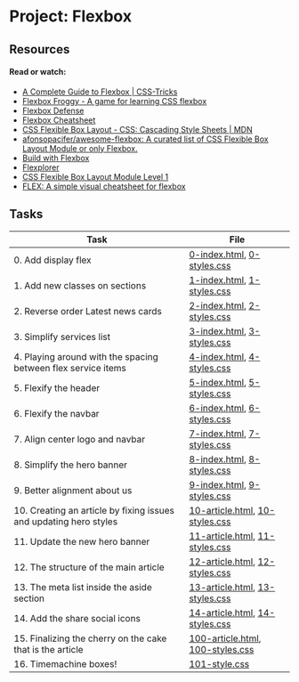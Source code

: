 # Project: Flexbox

## Resources

#### Read or watch:

* [A Complete Guide to Flexbox | CSS-Tricks](https://intranet.alxswe.com/rltoken/LCE50qV1AVEaeaMudweMCg)
* [Flexbox Froggy - A game for learning CSS flexbox](https://intranet.alxswe.com/rltoken/IcenrK3aNIqB14sqDkB6Rw)
* [Flexbox Defense](https://intranet.alxswe.com/rltoken/2q0Ebc98U3vlRmbtL-ec0g)
* [Flexbox Cheatsheet](https://intranet.alxswe.com/rltoken/gaFZ1mN2qWrzrn09Sb6A2g)
* [CSS Flexible Box Layout - CSS: Cascading Style Sheets | MDN](https://intranet.alxswe.com/rltoken/6WRMHKFwutkLs3UgQW1eDQ)
* [afonsopacifer/awesome-flexbox: A curated list of CSS Flexible Box Layout Module or only Flexbox.](https://intranet.alxswe.com/rltoken/YFWUfeS6FocKQ5U21YHjWw)
* [Build with Flexbox](https://intranet.alxswe.com/rltoken/ntuRbJcxgvkpe6iuV2MfHA)
* [Flexplorer](https://intranet.alxswe.com/rltoken/fLtMr9fcwVXtRdcHvwXMVw)
* [CSS Flexible Box Layout Module Level 1](https://intranet.alxswe.com/rltoken/KqtywvoD55hRnNl0z4My7A)
* [FLEX: A simple visual cheatsheet for flexbox](https://intranet.alxswe.com/rltoken/KQx8A_LE7RBN5w-JjgrBYQ)
## Tasks

| Task | File |
| ---- | ---- |
| 0. Add display flex | [0-index.html](./0-index.html), [0-styles.css](./0-styles.css) |
| 1. Add new classes on sections | [1-index.html](./1-index.html), [1-styles.css](./1-styles.css) |
| 2. Reverse order Latest news cards | [2-index.html](./2-index.html), [2-styles.css](./2-styles.css) |
| 3. Simplify services list | [3-index.html](./3-index.html), [3-styles.css](./3-styles.css) |
| 4. Playing around with the spacing between flex service items | [4-index.html](./4-index.html), [4-styles.css](./4-styles.css) |
| 5. Flexify the header | [5-index.html](./5-index.html), [5-styles.css](./5-styles.css) |
| 6. Flexify the navbar | [6-index.html](./6-index.html), [6-styles.css](./6-styles.css) |
| 7. Align center logo and navbar | [7-index.html](./7-index.html), [7-styles.css](./7-styles.css) |
| 8. Simplify the hero banner | [8-index.html](./8-index.html), [8-styles.css](./8-styles.css) |
| 9. Better alignment about us | [9-index.html](./9-index.html), [9-styles.css](./9-styles.css) |
| 10. Creating an article by fixing issues and updating hero styles | [10-article.html](./10-article.html), [10-styles.css](./10-styles.css) |
| 11. Update the new hero banner | [11-article.html](./11-article.html), [11-styles.css](./11-styles.css) |
| 12. The structure of the main article | [12-article.html](./12-article.html), [12-styles.css](./12-styles.css) |
| 13. The meta list inside the aside section | [13-article.html](./13-article.html), [13-styles.css](./13-styles.css) |
| 14. Add the share social icons | [14-article.html](./14-article.html), [14-styles.css](./14-styles.css) |
| 15. Finalizing the cherry on the cake that is the article | [100-article.html](./100-article.html), [100-styles.css](./100-styles.css) |
| 16. Timemachine boxes! | [101-style.css](./101-style.css) |

